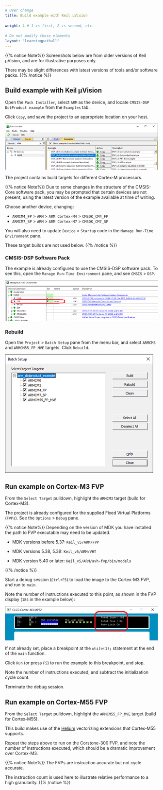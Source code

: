 ```yaml
---
# User change
title: Build example with Keil μVision

weight: 4 # 1 is first, 2 is second, etc.

# Do not modify these elements
layout: "learningpathall"
---
```

{{% notice  Note%}}
Screenshots below are from older versions of Keil μVision, and are for illustrative purposes only.

There may be slight differences with latest versions of tools and/or software packs.
{{% /notice %}}

## Build example with Keil μVision

Open the `Pack Installer`, select `ARM` as the device, and locate `CMSIS-DSP DotProduct example` from the `Examples` tab.

Click `Copy`, and save the project to an appropriate location on your host.

![Pack Installer #center](images/pack_installer.png)

The project contains build targets for different Cortex-M processors.

{{% notice  Note%}}
Due to some changes in the structure of the CMSIS-Core software pack, you may be prompted that certain devices are not present, using the latest version of the example available at time of writing.

Choose another device, changing:

* `ARMCM4_FP` > `ARM` > `ARM Cortex-M4` > `CMSDK_CM4_FP`
* `ARMCM7_SP` > `ARM` > `ARM Cortex-M7` > `CMSDK_CM7_SP`

You will also need to update `Device` > `Startup` code in the `Manage Run-Time Environment` pane.

These target builds are not used below.
{{% /notice %}}

### CMSIS-DSP Software Pack

The example is already configured to use the CMSIS-DSP software pack. To see this, open the `Manage Run-Time Environment` pane, and see `CMSIS` > `DSP`.

![Manage Run-Time Environment #center](images/rte.png)

### Rebuild

Open the `Project` > `Batch Setup` pane from the menu bar, and select `ARMCM3` and `ARMCM55_FP_MVE` targets. Click `Rebuild`.

![Batch Setup #center](images/batch.png)

## Run example on Cortex-M3 FVP

From the `Select Target` pulldown, highlight the `ARMCM3` target (build for Cortex-M3).

The project is already configured for the supplied Fixed Virtual Platforms (`FVPs`). See the `Options` > `Debug` pane.

{{% notice  Note%}}
Depending on the version of MDK you have installed the path to FVP executable may need to be updated.

* MDK versions before 5.37:     `Keil_v5/ARM/FVP`

* MDK versions 5.38, 5.39:     `Keil_v5/ARM/VHT`

* MDK version 5.40 or later:   `Keil_v5/ARM/avh-fvp/bin/models`

{{% /notice %}}

Start a debug session (`Ctrl+F5`) to load the image to the Cortex-M3 FVP, and run to `main`.

Note the number of instructions executed to this point, as shown in the FVP display (`184` in the example below):

![FVP Display #center](images/fvp.png)

If not already set, place a breakpoint at the `while(1);` statement at the end of the `main` function.

Click `Run` (or press `F5`) to run the example to this breakpoint, and stop.

Note the number of instructions executed, and subtract the initialization cycle count.

Terminate the debug session.

## Run example on Cortex-M55 FVP

From the `Select Target` pulldown, highlight the `ARMCM55_FP_MVE` target (build for Cortex-M55).

This build makes use of the [Helium](https://www.arm.com/technologies/helium) vectorizing extensions that Cortex-M55 supports.

Repeat the steps above to run on the Corstone-300 FVP, and note the number of instructions executed, which should be a dramatic improvement over Cortex-M3.

{{% notice  Note%}}
The FVPs are instruction accurate but not cycle accurate.

The instruction count is used here to illustrate relative performance to a high granularity.
{{% /notice %}}
